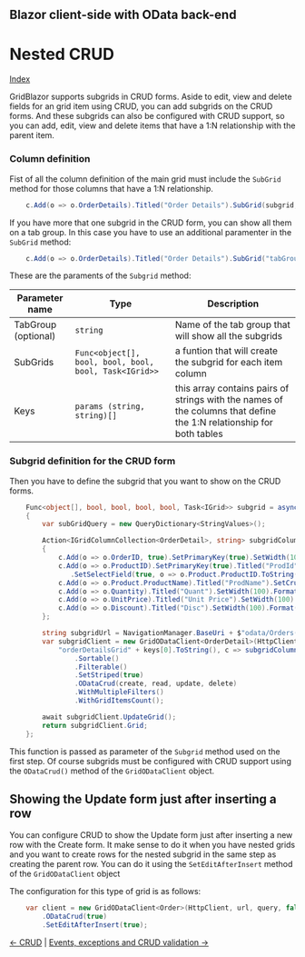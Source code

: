 ## Blazor client-side with OData back-end

# Nested CRUD

[Index](Documentation.md)

GridBlazor supports subgrids in CRUD forms. Aside to edit, view and delete fields for an grid item using CRUD, you can add subgrids on the CRUD forms. 
And these subgrids can also be configured with CRUD support, so you can add, edit, view and delete items that have a 1:N relationship with the parent item.

### Column definition

Fist of all the column definition of the main grid must include the ```SubGrid``` method for those columns that have a 1:N relationship. 

```c#
    c.Add(o => o.OrderDetails).Titled("Order Details").SubGrid(subgrid, ("OrderID", "OrderID"));
```

If you have more that one subgrid in the CRUD form, you can show all them on a tab group. In this case you have to use an additional paramenter in the ```SubGrid``` method:

```c#
    c.Add(o => o.OrderDetails).Titled("Order Details").SubGrid("tabGroup1", subgrid, ("OrderID", "OrderID"));
```

These are the paraments of the ```Subgrid``` method:

Parameter name | Type | Description 
-------------- | ---- | -----------
TabGroup (optional) | ```string``` | Name of the tab group that will show all the subgrids
SubGrids | ```Func<object[], bool, bool, bool, bool, Task<IGrid>>``` | a funtion that will create the subgrid for each item column
Keys | ```params (string, string)[]``` | this array contains pairs of strings with the names of the columns that define the 1:N relationship for both tables

### Subgrid definition for the CRUD form

Then you have to define the subgrid that you want to show on the CRUD forms.

```c#
    Func<object[], bool, bool, bool, bool, Task<IGrid>> subgrid = async (keys, create, read, update, delete) =>
    {
        var subGridQuery = new QueryDictionary<StringValues>();

        Action<IGridColumnCollection<OrderDetail>, string> subgridColumns = (c, baseUri) =>
        {
            c.Add(o => o.OrderID, true).SetPrimaryKey(true).SetWidth(100);
            c.Add(o => o.ProductID).SetPrimaryKey(true).Titled("ProdId").SetWidth(100)
               .SetSelectField(true, o => o.Product.ProductID.ToString() + " - " + o.Product.ProductName, () => GetAllProducts(baseUri));
            c.Add(o => o.Product.ProductName).Titled("ProdName").SetCrudHidden(true).SetWidth(250);
            c.Add(o => o.Quantity).Titled("Quant").SetWidth(100).Format("{0:F}");
            c.Add(o => o.UnitPrice).Titled("Unit Price").SetWidth(100).Format("{0:F}");
            c.Add(o => o.Discount).Titled("Disc").SetWidth(100).Format("{0:F}");
        };

        string subgridUrl = NavigationManager.BaseUri + $"odata/Orders({ keys[0].ToString()})/OrderDetails";
        var subgridClient = new GridODataClient<OrderDetail>(HttpClient, subgridUrl, subGridQuery, false,
            "orderDetailsGrid" + keys[0].ToString(), c => subgridColumns(c, NavigationManager.BaseUri), 10, locale)
                .Sortable()
                .Filterable()
                .SetStriped(true)
                .ODataCrud(create, read, update, delete)
                .WithMultipleFilters()
                .WithGridItemsCount();

        await subgridClient.UpdateGrid();
        return subgridClient.Grid;
    };
```
This function is passed as parameter of the ```Subgrid``` method used on the first step. Of course subgrids must be configured with CRUD support using the ```ODataCrud()``` method of the ```GridODataClient``` object.

## Showing the Update form just after inserting a row

You can configure CRUD to show the Update form just after inserting a new row with the Create form. 
It make sense to do it when you have nested grids and you want to create rows for the nested subgrid in the same step as creating the parent row.
You can do it using the ```SetEditAfterInsert``` method of the ```GridODataClient``` object

The configuration for this type of grid is as follows:

```c#
    var client = new GridODataClient<Order>(HttpClient, url, query, false, "ordersGrid", orderColumns, locale)
        .ODataCrud(true)
        .SetEditAfterInsert(true);
```

[<- CRUD](Crud.md) | [Events, exceptions and CRUD validation ->](Events.md)